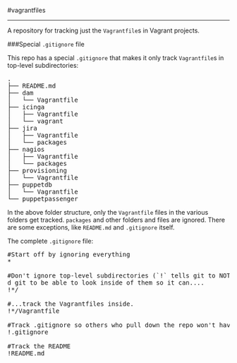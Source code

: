 #vagrantfiles
- - - 

A repository for tracking just the `Vagrantfile`s in Vagrant projects.

###Special `.gitignore` file

This repo has a special `.gitignore` that makes it only track `Vagrantfile`s in top-level subdirectories:

<pre>
.
├── README.md
├── dam
│   └── Vagrantfile
├── icinga
│   ├── Vagrantfile
│   └── vagrant
├── jira
│   ├── Vagrantfile
│   └── packages
├── nagios
│   ├── Vagrantfile
│   └── packages
├── provisioning
│   └── Vagrantfile
├── puppetdb
│   └── Vagrantfile
└── puppetpassenger
</pre>

In the above folder structure, only the `Vagrantfile` files in the various folders get tracked. `packages` and other folders and files are ignored. There are some exceptions, like `README.md` and `.gitignore` itself.

The complete `.gitignore` file:

<pre>
#Start off by ignoring everything
*

#Don't ignore top-level subdirectories (`!` tells git to NOT ignore things that match the pattern after the `!`; we nee\
d git to be able to look inside of them so it can....
!*/

#...track the Vagrantfiles inside.
!*/Vagrantfile

#Track .gitignore so others who pull down the repo won't have to create it manually.
!.gitignore

#Track the README
!README.md
</pre>